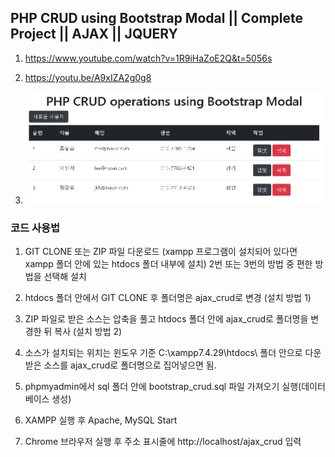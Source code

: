 ## PHP CRUD using Bootstrap Modal || Complete Project || AJAX || JQUERY

1. <https://www.youtube.com/watch?v=1R9iHaZoE2Q&t=5056s>

2. <https://youtu.be/A9xIZA2g0g8>

3. ![캡처](screenshot/screenshot.png)

### 코드 사용법

1. GIT CLONE 또는 ZIP 파일 다운로드 (xampp 프로그램이 설치되어 있다면 xampp 폴더 안에 있는 htdocs 폴더 내부에 설치) 2번 또는 3번의 방법 중 편한 방법을 선택해 설치

2. htdocs 폴더 안에서 GIT CLONE 후 폴더명은 ajax_crud로 변경 (설치 방법 1)

3. ZIP 파일로 받은 소스는 압축을 풀고 htdocs 폴더 안에 ajax_crud로 폴더명을 변경한 뒤 복사
(설치 방법 2)

4. 소스가 설치되는 위치는 윈도우 기준 C:\xampp7.4.29\htdocs\ 폴더 안으로 다운 받은 소스를 ajax_crud로 폴더명으로 집어넣으면 됨.

5. phpmyadmin에서 sql 폴더 안에 bootstrap_crud.sql 파일 가져오기 실행(데이터베이스 생성)

6. XAMPP 실행 후 Apache, MySQL Start

7. Chrome 브라우저 실행 후 주소 표시줄에 http://localhost/ajax_crud 입력
